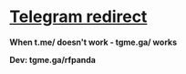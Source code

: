# [Telegram redirect](http://tgme.ga)

**When t.me/ doesn't work - tgme.ga/ works**

**Dev: tgme.ga/rfpanda**
